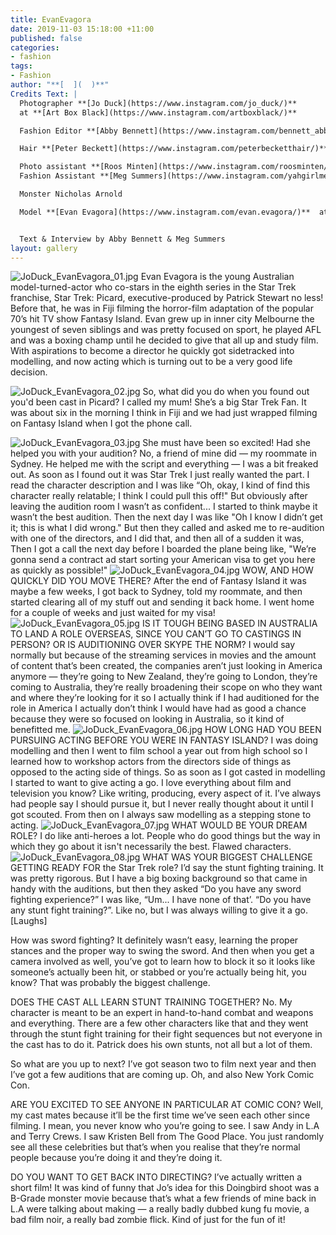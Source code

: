 ```yaml
---
title: EvanEvagora
date: 2019-11-03 15:18:00 +11:00
published: false
categories:
- fashion
tags:
- Fashion
author: "**[  ](  )**"
Credits Text: |
  Photographer **[Jo Duck](https://www.instagram.com/jo_duck/)**
  at **[Art Box Black](https://www.instagram.com/artboxblack/)**

  Fashion Editor **[Abby Bennett](https://www.instagram.com/bennett_abby/)**

  Hair **[Peter Beckett](https://www.instagram.com/peterbecketthair/)** at **[Vivien’s Creative](https://www.instagram.com/vivienscreative/)**

  Photo assistant **[Roos Minten](https://www.instagram.com/roosminten/)**
  Fashion Assistant **[Meg Summers](https://www.instagram.com/yahgirlmeggy/)**

  Monster Nicholas Arnold

  Model **[Evan Evagora](https://www.instagram.com/evan.evagora/)**  at **[Five Twenty Management](https://www.instagram.com/fivetwentymgt/)**


  Text & Interview by Abby Bennett & Meg Summers
layout: gallery
---
```


![JoDuck_EvanEvagora_01.jpg](/uploads/JoDuck_EvanEvagora_01.jpg)
Evan Evagora is the young Australian model-turned-actor who co-stars in the eighth series in the Star Trek franchise, Star Trek: Picard, executive-produced by Patrick Stewart no less! Before that, he was in Fiji filming the horror-film adaptation of the popular 70’s hit TV show Fantasy Island. Evan grew up in inner city Melbourne the youngest of seven siblings and was pretty focused on sport, he played AFL and was a boxing champ until he decided to give that all up and study film. With aspirations to become a director he quickly got sidetracked into modelling, and now acting which is turning out to be a very good life decision. 

![JoDuck_EvanEvagora_02.jpg](/uploads/JoDuck_EvanEvagora_02.jpg)
So, what did you do when you found out you'd been cast in Picard? 
I called my mum! She’s a big Star Trek Fan. It was about six in the morning I think in Fiji and we had just wrapped filming on Fantasy Island when I got the phone call. 

![JoDuck_EvanEvagora_03.jpg](/uploads/JoDuck_EvanEvagora_03.jpg)
She must have been so excited! Had she helped you with your audition? 
No, a friend of mine did — my roommate in Sydney. He helped me with the script and everything — I was a bit freaked out. As soon as I found out it was Star Trek I just really wanted the part. I read the character description and I was like “Oh, okay, I kind of find this character really relatable; I think I could pull this off!" But obviously after leaving the audition room I wasn’t as confident... I started to think maybe it wasn’t the best audition. Then the next day I was like "Oh I know I didn’t get it; this is what I did wrong." But then they called and asked me to re-audition with one of the directors, and I did that, and then all of a sudden it was,  Then I got a call the next day before I boarded the plane being like, "We’re gonna send a contract ad start sorting your American visa to get you here as quickly as possible!"
![JoDuck_EvanEvagora_04.jpg](/uploads/JoDuck_EvanEvagora_04.jpg)
WOW, AND HOW QUICKLY DID YOU MOVE THERE?
After the end of Fantasy Island it was maybe a few weeks, I got back to Sydney, told my roommate, and then started clearing all of my stuff out and sending it back home. I went home for a couple of weeks and just waited for my visa!
![JoDuck_EvanEvagora_05.jpg](/uploads/JoDuck_EvanEvagora_05.jpg)
IS IT TOUGH BEING BASED IN AUSTRALIA TO LAND A ROLE OVERSEAS, SINCE YOU CAN’T GO TO CASTINGS IN PERSON? OR IS AUDITIONING OVER SKYPE THE NORM?
I would say normally but because of the streaming services in movies and the amount of content that’s been created, the companies aren’t just looking in America anymore — they’re going to New Zealand, they’re going to London, they’re coming to Australia, they’re really broadening their scope on who they want and where they’re looking for it so I actually think if I had auditioned for the role in America I actually don’t think I would have had as good a chance because they were so focused on looking in Australia, so it kind of benefitted me. 
![JoDuck_EvanEvagora_06.jpg](/uploads/JoDuck_EvanEvagora_06.jpg)
HOW LONG HAD YOU BEEN PURSUING ACTING BEFORE YOU WERE IN FANTASY ISLAND?
I was doing modelling and then I went to film school  a year out from high school so I learned how to workshop actors from the directors side of things as opposed to the acting side of things. So as soon as I got casted in modelling I started to want to give acting a go. I love everything about film and television you know? Like writing, producing, every aspect of it. I’ve always had people say I should pursue it, but I never really thought about it until I got scouted. From then on I always saw modelling as a stepping stone to acting. 
![JoDuck_EvanEvagora_07.jpg](/uploads/JoDuck_EvanEvagora_07.jpg)
WHAT WOULD BE YOUR DREAM ROLE? 
I do like anti-heroes a lot. People who do good things but the way in which they go about it isn't necessarily the best. Flawed characters. 
![JoDuck_EvanEvagora_08.jpg](/uploads/JoDuck_EvanEvagora_08.jpg)
WHAT WAS YOUR BIGGEST CHALLENGE GETTING READY FOR the Star Trek role? 
I’d say the stunt fighting training. It was pretty rigorous. But I have a big boxing background so that came in handy with the auditions, but then they asked “Do you have any sword fighting experience?” I was like, “Um... I have none of that’. “Do you have any stunt fight training?”. Like no, but I was always willing to give it a go. [Laughs]

How was sword fighting? 
It definitely wasn’t easy, learning the proper stances and the proper way to swing the sword. And then when you get a camera involved as well, you’ve got to learn how to block it so it looks like someone’s actually been hit, or stabbed or you’re actually being hit, you know? That was probably the biggest challenge. 

DOES THE CAST ALL LEARN STUNT TRAINING TOGETHER?
No. My character is meant to be an expert in hand-to-hand combat and weapons and everything. There are a few other characters like that and they went through the stunt fight training for their fight sequences but not everyone in the cast has to do it. Patrick does his own stunts, not all but a lot of them. 

So what are you up to next? 
I’ve got season two to film next year and then I’ve got a few auditions that are coming up. Oh, and also New York Comic Con. 

ARE YOU EXCITED TO SEE ANYONE IN PARTICULAR AT COMIC CON?
Well, my cast mates because it’ll be the first time we’ve seen each other since filming. I mean, you never know who you’re going to see. I saw Andy in L.A and Terry Crews. I saw Kristen Bell from The Good Place. You just randomly see all these celebrities but that’s when you realise that they’re normal people because you’re doing it and they’re doing it. 

DO YOU WANT TO GET BACK INTO DIRECTING?
I’ve actually written a short film! It was kind of funny that Jo’s idea for this Doingbird shoot was a B-Grade monster movie because that’s what a few friends of mine back in L.A were talking about making — a really badly dubbed kung fu movie, a bad film noir, a really bad zombie flick. Kind of just for the fun of it! 